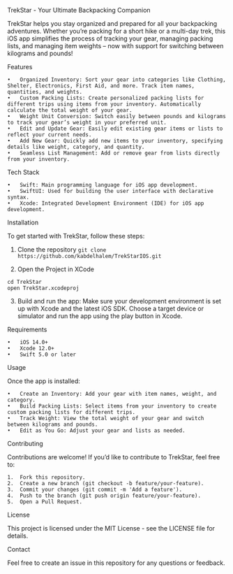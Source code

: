 TrekStar - Your Ultimate Backpacking Companion

TrekStar helps you stay organized and prepared for all your backpacking adventures. Whether you’re packing for a short hike or a multi-day trek, this iOS app simplifies the process of tracking your gear, managing packing lists, and managing item weights – now with support for switching between kilograms and pounds!

Features

	•	Organized Inventory: Sort your gear into categories like Clothing, Shelter, Electronics, First Aid, and more. Track item names, quantities, and weights.
	•	Custom Packing Lists: Create personalized packing lists for different trips using items from your inventory. Automatically calculate the total weight of your gear.
	•	Weight Unit Conversion: Switch easily between pounds and kilograms to track your gear’s weight in your preferred unit.
	•	Edit and Update Gear: Easily edit existing gear items or lists to reflect your current needs.
	•	Add New Gear: Quickly add new items to your inventory, specifying details like weight, category, and quantity.
	•	Seamless List Management: Add or remove gear from lists directly from your inventory.

Tech Stack

	•	Swift: Main programming language for iOS app development.
	•	SwiftUI: Used for building the user interface with declarative syntax.
	•	Xcode: Integrated Development Environment (IDE) for iOS app development.

Installation

To get started with TrekStar, follow these steps:

1. Clone the repository
```git clone https://github.com/kabdelhalem/TrekStarIOS.git```

2. Open the Project in XCode
```
cd TrekStar
open TrekStar.xcodeproj
```

3. Build and run the app:
Make sure your development environment is set up with Xcode and the latest iOS SDK. Choose a target device or simulator and run the app using the play button in Xcode.

Requirements

	•	iOS 14.0+
	•	Xcode 12.0+
	•	Swift 5.0 or later

Usage

Once the app is installed:

	•	Create an Inventory: Add your gear with item names, weight, and category.
	•	Build Packing Lists: Select items from your inventory to create custom packing lists for different trips.
	•	Track Weight: View the total weight of your gear and switch between kilograms and pounds.
	•	Edit as You Go: Adjust your gear and lists as needed.

Contributing

Contributions are welcome! If you’d like to contribute to TrekStar, feel free to:

	1.	Fork this repository.
	2.	Create a new branch (git checkout -b feature/your-feature).
	3.	Commit your changes (git commit -m 'Add a feature').
	4.	Push to the branch (git push origin feature/your-feature).
	5.	Open a Pull Request.

License

This project is licensed under the MIT License - see the LICENSE file for details.

Contact

Feel free to create an issue in this repository for any questions or feedback.
